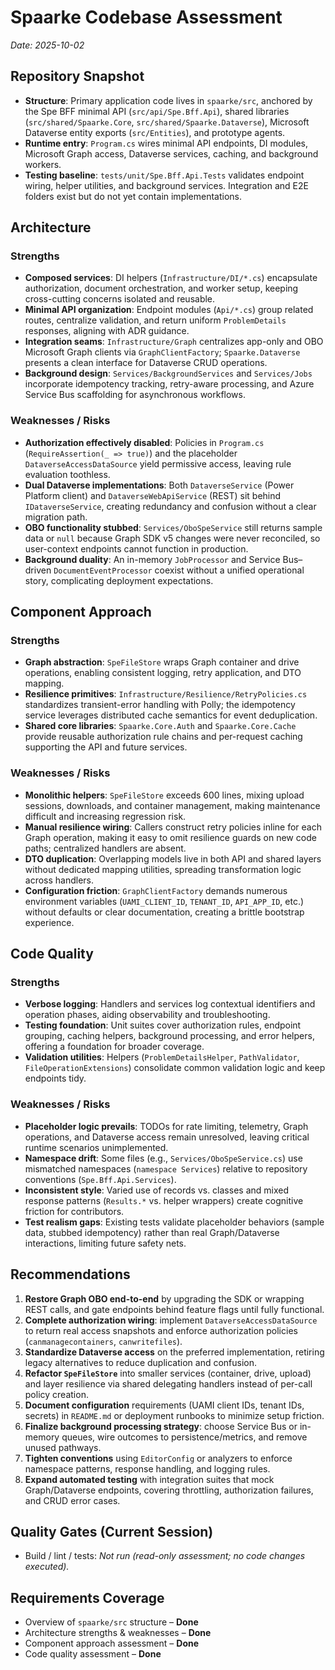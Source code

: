 # Spaarke Codebase Assessment

_Date: 2025-10-02_

## Repository Snapshot
- **Structure**: Primary application code lives in `spaarke/src`, anchored by the Spe BFF minimal API (`src/api/Spe.Bff.Api`), shared libraries (`src/shared/Spaarke.Core`, `src/shared/Spaarke.Dataverse`), Microsoft Dataverse entity exports (`src/Entities`), and prototype agents.
- **Runtime entry**: `Program.cs` wires minimal API endpoints, DI modules, Microsoft Graph access, Dataverse services, caching, and background workers.
- **Testing baseline**: `tests/unit/Spe.Bff.Api.Tests` validates endpoint wiring, helper utilities, and background services. Integration and E2E folders exist but do not yet contain implementations.

## Architecture
### Strengths
- **Composed services**: DI helpers (`Infrastructure/DI/*.cs`) encapsulate authorization, document orchestration, and worker setup, keeping cross-cutting concerns isolated and reusable.
- **Minimal API organization**: Endpoint modules (`Api/*.cs`) group related routes, centralize validation, and return uniform `ProblemDetails` responses, aligning with ADR guidance.
- **Integration seams**: `Infrastructure/Graph` centralizes app-only and OBO Microsoft Graph clients via `GraphClientFactory`; `Spaarke.Dataverse` presents a clean interface for Dataverse CRUD operations.
- **Background design**: `Services/BackgroundServices` and `Services/Jobs` incorporate idempotency tracking, retry-aware processing, and Azure Service Bus scaffolding for asynchronous workflows.

### Weaknesses / Risks
- **Authorization effectively disabled**: Policies in `Program.cs` (`RequireAssertion(_ => true)`) and the placeholder `DataverseAccessDataSource` yield permissive access, leaving rule evaluation toothless.
- **Dual Dataverse implementations**: Both `DataverseService` (Power Platform client) and `DataverseWebApiService` (REST) sit behind `IDataverseService`, creating redundancy and confusion without a clear migration path.
- **OBO functionality stubbed**: `Services/OboSpeService` still returns sample data or `null` because Graph SDK v5 changes were never reconciled, so user-context endpoints cannot function in production.
- **Background duality**: An in-memory `JobProcessor` and Service Bus–driven `DocumentEventProcessor` coexist without a unified operational story, complicating deployment expectations.

## Component Approach
### Strengths
- **Graph abstraction**: `SpeFileStore` wraps Graph container and drive operations, enabling consistent logging, retry application, and DTO mapping.
- **Resilience primitives**: `Infrastructure/Resilience/RetryPolicies.cs` standardizes transient-error handling with Polly; the idempotency service leverages distributed cache semantics for event deduplication.
- **Shared core libraries**: `Spaarke.Core.Auth` and `Spaarke.Core.Cache` provide reusable authorization rule chains and per-request caching supporting the API and future services.

### Weaknesses / Risks
- **Monolithic helpers**: `SpeFileStore` exceeds 600 lines, mixing upload sessions, downloads, and container management, making maintenance difficult and increasing regression risk.
- **Manual resilience wiring**: Callers construct retry policies inline for each Graph operation, making it easy to omit resilience guards on new code paths; centralized handlers are absent.
- **DTO duplication**: Overlapping models live in both API and shared layers without dedicated mapping utilities, spreading transformation logic across handlers.
- **Configuration friction**: `GraphClientFactory` demands numerous environment variables (`UAMI_CLIENT_ID`, `TENANT_ID`, `API_APP_ID`, etc.) without defaults or clear documentation, creating a brittle bootstrap experience.

## Code Quality
### Strengths
- **Verbose logging**: Handlers and services log contextual identifiers and operation phases, aiding observability and troubleshooting.
- **Testing foundation**: Unit suites cover authorization rules, endpoint grouping, caching helpers, background processing, and error helpers, offering a foundation for broader coverage.
- **Validation utilities**: Helpers (`ProblemDetailsHelper`, `PathValidator`, `FileOperationExtensions`) consolidate common validation logic and keep endpoints tidy.

### Weaknesses / Risks
- **Placeholder logic prevails**: TODOs for rate limiting, telemetry, Graph operations, and Dataverse access remain unresolved, leaving critical runtime scenarios unimplemented.
- **Namespace drift**: Some files (e.g., `Services/OboSpeService.cs`) use mismatched namespaces (`namespace Services`) relative to repository conventions (`Spe.Bff.Api.Services`).
- **Inconsistent style**: Varied use of records vs. classes and mixed response patterns (`Results.*` vs. helper wrappers) create cognitive friction for contributors.
- **Test realism gaps**: Existing tests validate placeholder behaviors (sample data, stubbed idempotency) rather than real Graph/Dataverse interactions, limiting future safety nets.

## Recommendations
1. **Restore Graph OBO end-to-end** by upgrading the SDK or wrapping REST calls, and gate endpoints behind feature flags until fully functional.
2. **Complete authorization wiring**: implement `DataverseAccessDataSource` to return real access snapshots and enforce authorization policies (`canmanagecontainers`, `canwritefiles`).
3. **Standardize Dataverse access** on the preferred implementation, retiring legacy alternatives to reduce duplication and confusion.
4. **Refactor `SpeFileStore`** into smaller services (container, drive, upload) and layer resilience via shared delegating handlers instead of per-call policy creation.
5. **Document configuration** requirements (UAMI client IDs, tenant IDs, secrets) in `README.md` or deployment runbooks to minimize setup friction.
6. **Finalize background processing strategy**: choose Service Bus or in-memory queues, wire outcomes to persistence/metrics, and remove unused pathways.
7. **Tighten conventions** using `EditorConfig` or analyzers to enforce namespace patterns, response handling, and logging rules.
8. **Expand automated testing** with integration suites that mock Graph/Dataverse endpoints, covering throttling, authorization failures, and CRUD error cases.

## Quality Gates (Current Session)
- Build / lint / tests: _Not run (read-only assessment; no code changes executed)._ 

## Requirements Coverage
- Overview of `spaarke/src` structure – **Done**
- Architecture strengths & weaknesses – **Done**
- Component approach assessment – **Done**
- Code quality assessment – **Done**
